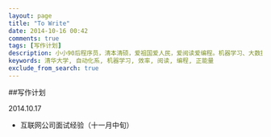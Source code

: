 ```yaml
---
layout: page
title: "To Write"
date: 2014-10-16 00:42
comments: true
tags: [写作计划]
description: 小小90后程序员，清本清硕，爱祖国爱人民，爱阅读爱编程。机器学习、大数据处理是工作方向，关注个人效率提升等话题。本博客是为开拓个人知识分享渠道而开，也有助于加速知识积累的内化，欢迎拍砖捧场。
keywords: 清华大学, 自动化系, 机器学习, 效率, 阅读, 编程, 正能量
exclude_from_search: true
---
```


##写作计划

2014.10.17

* 互联网公司面试经验（十一月中旬）
